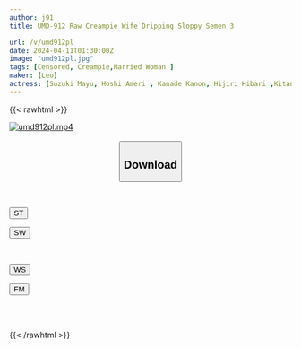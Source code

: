 ```yaml
---
author: j91
title: UMD-912 Raw Creampie Wife Dripping Sloppy Semen 3

url: /v/umd912pl
date: 2024-04-11T01:30:00Z
image: "umd912pl.jpg"
tags: [Censored, Creampie,Married Woman	]
maker: [Leo]
actress: [Suzuki Mayu, Hoshi Ameri , Kanade Kanon, Hijiri Hibari ,Kitano Yuna, Hironaka Yuu ]
---
```



{{< rawhtml >}}

<div class="video" data-videoid="G9DjdgRlX3HY2p">
    <a href="javascript:;">
        <img src="/v/umd912pl/umd912pl.jpg" width="WIDTH" height="HEIGHT" alt="umd912pl.mp4" loading="lazy">
    </a>
</div>

<script type="text/javascript" src="https://j91.asia/asset/on-demand-st.js"></script>

<br>
  <link rel="stylesheet" href="https://j91.asia/asset/bs5.css">
  
  <center>
  <button class="btn btn-primary" type="button" data-bs-toggle="collapse" data-bs-target=".multi-collapse" aria-expanded="false" aria-controls="multiCollapseExample1 multiCollapseExample2"><h2>Download</h2></button></center>
</p>
<div class="row">
  <div class="col">
    <div class="collapse multi-collapse" id="multiCollapseExample1">
      <div class="card card-body">
	      	      <br>
<div class="buttons">  
<p><a href="https://streamtape.to/v/G9DjdgRlX3HY2p" target="_blank"><button class="btn-hover color-3"><i class="fa fa-download"></i> ST</button></a></p>
<p><a href="https://asnwish.com/5u97w62m5cjs" target="_blank"><button class="btn-hover color-2"><i class="fa fa-download"></i> SW</button></a></p></div>
    </div>
  </div>
</div>
  <div class="col">
    <div class="collapse multi-collapse" id="multiCollapseExample2">
      <div class="card card-body">
	      <br>
<div class="buttons">
<p><a href="https://wolfstream.tv/xt6i5vzkmu0y"><button class="btn-hover color-9"><i class="fa fa-download"></i> WS</button></a></p>
<p><a href="https://filemoon.sx/d/qhv8iklu4ye2"><button class="btn-hover color-8"><i class="fa fa-download"></i> FM</button></a></p></div>
<br><br>
      </div>
    </div>
  </div>
</div>

{{< /rawhtml >}}